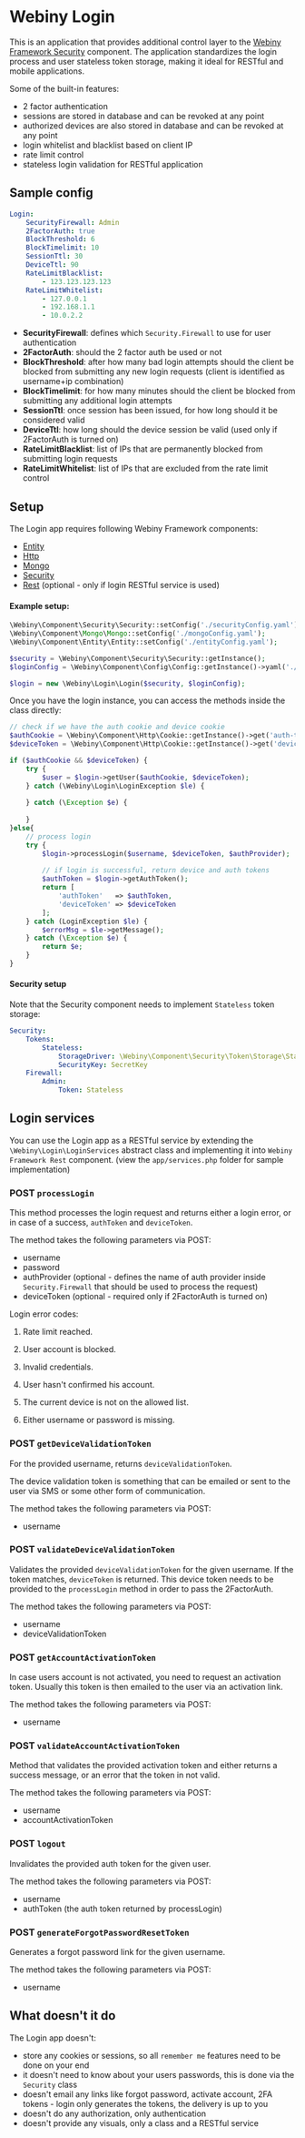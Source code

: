Webiny Login
================

This is an application that provides additional control layer to the [Webiny Framework Security](https://github.com/Webiny/Security) component.
The application standardizes the login process and user stateless token storage, making it ideal for RESTful and mobile applications.

Some of the built-in features:
- 2 factor authentication
- sessions are stored in database and can be revoked at any point
- authorized devices are also stored in database and can be revoked at any point
- login whitelist and blacklist based on client IP
- rate limit control
- stateless login validation for RESTful application

## Sample config

```yaml
Login:
    SecurityFirewall: Admin
    2FactorAuth: true
    BlockThreshold: 6
    BlockTimelimit: 10
    SessionTtl: 30
    DeviceTtl: 90
    RateLimitBlacklist:
        - 123.123.123.123
    RateLimitWhitelist:
        - 127.0.0.1
        - 192.168.1.1
        - 10.0.2.2
```

- **SecurityFirewall**: defines which `Security.Firewall` to use for user authentication
- **2FactorAuth**: should the 2 factor auth be used or not
- **BlockThreshold**: after how many bad login attempts should the client be blocked from submitting any new login requests (client is identified as username+ip combination)
- **BlockTimelimit**: for how many minutes should the client be blocked from submitting any additional login attempts
- **SessionTtl**: once session has been issued, for how long should it be considered valid
- **DeviceTtl**: how long should the device session be valid (used only if 2FactorAuth is turned on)
- **RateLimitBlacklist**: list of IPs that are permanently blocked from submitting login requests
- **RateLimitWhitelist**: list of IPs that are excluded from the rate limit control

## Setup

The Login app requires following Webiny Framework components:
- [Entity](https://github.com/Webiny/Entit)
- [Http](https://github.com/Webiny/Http)
- [Mongo](https://github.com/Webiny/Mongo)
- [Security](https://github.com/Webiny/Security)
- [Rest](https://github.com/Webiny/Rest) (optional - only if login RESTful service is used)

#### Example setup:

```php
\Webiny\Component\Security\Security::setConfig('./securityConfig.yaml');
\Webiny\Component\Mongo\Mongo::setConfig('./mongoConfig.yaml');
\Webiny\Component\Entity\Entity::setConfig('./entityConfig.yaml');

$security = \Webiny\Component\Security\Security::getInstance();
$loginConfig = \Webiny\Component\Config\Config::getInstance()->yaml('./loginConfig.yaml');

$login = new \Webiny\Login\Login($security, $loginConfig);
```

Once you have the login instance, you can access the methods inside the class directly:

```php
// check if we have the auth cookie and device cookie
$authCookie = \Webiny\Component\Http\Cookie::getInstance()->get('auth-token');
$deviceToken = \Webiny\Component\Http\Cookie::getInstance()->get('device-token');

if ($authCookie && $deviceToken) {
    try {
        $user = $login->getUser($authCookie, $deviceToken);
    } catch (\Webiny\Login\LoginException $le) {
        
    } catch (\Exception $e) {
        
    }
}else{
    // process login
    try {
        $login->processLogin($username, $deviceToken, $authProvider);
    
        // if login is successful, return device and auth tokens
        $authToken = $login->getAuthToken();
        return [
            'authToken'   => $authToken,
            'deviceToken' => $deviceToken
        ];
    } catch (LoginException $le) {
        $errorMsg = $le->getMessage();
    } catch (\Exception $e) {
        return $e;
    }
}
```

#### Security setup

Note that the Security component needs to implement `Stateless` token storage:

```yaml
Security:
    Tokens:
        Stateless:
            StorageDriver: \Webiny\Component\Security\Token\Storage\Stateless # storage driver needs to be set to stateless
            SecurityKey: SecretKey
    Firewall:
        Admin:
            Token: Stateless
```

## Login services

You can use the Login app as a RESTful service by extending the `\Webiny\Login\LoginServices` abstract class and implementing 
it into `Webiny Framework Rest` component. (view the `app/services.php` folder for sample implementation)

### POST `processLogin`

This method processes the login request and returns either a login error, or in case of a success, `authToken` and `deviceToken`.

The method takes the following parameters via POST:
- username
- password
- authProvider (optional - defines the name of auth provider inside `Security.Firewall` that should be used to process the request)
- deviceToken (optional - required only if 2FactorAuth is turned on)

Login error codes:
1. Rate limit reached.

2. User account is blocked.

3. Invalid credentials.

4. User hasn't confirmed his account.

5. The current device is not on the allowed list.

99. Either username or password is missing.

### POST `getDeviceValidationToken`

For the provided username, returns `deviceValidationToken`.

The device validation token is something that can be emailed or sent to the user via SMS or some other form of communication.

The method takes the following parameters via POST:
- username

### POST `validateDeviceValidationToken`

Validates the provided `deviceValidationToken` for the given username. If the token matches, `deviceToken` is returned.
This device token needs to be provided to the `processLogin` method in order to pass the 2FactorAuth.

The method takes the following parameters via POST:
- username
- deviceValidationToken

### POST `getAccountActivationToken`

In case users account is not activated, you need to request an activation token.
Usually this token is then emailed to the user via an activation link.

The method takes the following parameters via POST:
- username

### POST `validateAccountActivationToken`

Method that validates the provided activation token and either returns a success message, or an error that the token in not valid.

The method takes the following parameters via POST:
- username
- accountActivationToken

### POST `logout`

Invalidates the provided auth token for the given user.

The method takes the following parameters via POST:
- username
- authToken (the auth token returned by processLogin)

### POST `generateForgotPasswordResetToken`

Generates a forgot password link for the given username.

The method takes the following parameters via POST:
- username


## What doesn't it do

The Login app doesn't: 
- store any cookies or sessions, so all `remember me` features need to be done on your end
- it doesn't need to know about your users passwords, this is done via the `Security` class
- doesn't email any links like forgot password, activate account, 2FA tokens - login only generates the tokens, the delivery is up to you
- doesn't do any authorization, only authentication
- doesn't provide any visuals, only a class and a RESTful service